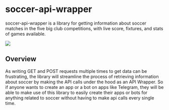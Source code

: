 # soccer-api-wrapper

soccer-api-wrapper is a library for getting information about soccer matches in the five big club competitions, with live score, fixtures, and stats of games available. 

[![](https://img.shields.io/static/v1?label=license&message=Apache-2.0&color=%3CCOLOR%3E)](./LICENSE)

## Overview

As writing GET and POST requests multiple times to get data can be frustrating, the library will streamline the process of retrieving information about soccer by making the API calls under the hood as an API Wrapper. So if anyone wants to create an app or a bot on apps like Telegram, they will be able to make use of this library to easily create their apps or bots for anything related to soccer without having to make api calls every single time. 